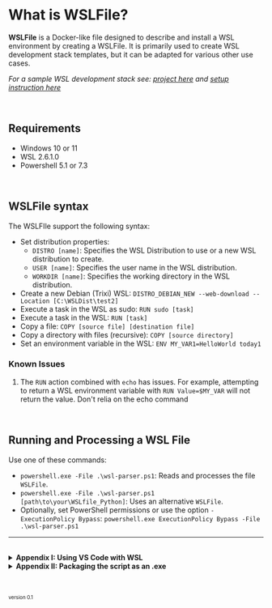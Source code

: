 # What is WSLFile?

**WSLFile** is a Docker-like file designed to describe and install a WSL environment by creating a WSLFile. It is primarily used to create WSL development stack templates, but it can be adapted for various other use cases.


*For a sample WSL development stack see: [project here](https://github.com/NicoJanE/PY-Flask-FastApi-Template-WSL-Stack) and [setup instruction here](https://nicojane.github.io/PY-Flask-FastApi-Template-WSL-Stack/Howtos/Setup)* 


<br>

## Requirements
- Windows 10 or 11
- WSL 2.6.1.0
- Powershell 5.1 or 7.3

<br>

## WSLFile syntax

The WSLFIle support the following syntax:

- Set distribution properties:
  - `DISTRO [name]`: Specifies the WSL Distribution to use or a new WSL distribution to create.
  - `USER [name]`: Specifies the user name in the WSL distribution.
  - `WORKDIR [name]`: Specifies the working directory in the WSL distribution.
- Create a new Debian (Trixi) WSL: `DISTRO_DEBIAN_NEW --web-download --Location [C:\WSLDist\test2]`
- Execute a task in the WSL as sudo: `RUN sudo [task]`
- Execute a task in the WSL: `RUN [task]`
- Copy a file: `COPY [source file] [destination file]`
- Copy a directory with files (recursive): `COPY [source directory]`
- Set an environment variable in the WSL: `ENV MY_VAR1=HelloWorld today1`


### Known Issues
1. The `RUN` action combined with `echo` has issues. For example, attempting to return a WSL environment variable with `RUN Value=$MY_VAR` will not return the value. Don't relia on the echo command

<br>

## Running and Processing a WSL File

Use one of these commands:

- `powershell.exe -File .\wsl-parser.ps1`: Reads and processes the file `WSLFile`.
- `powershell.exe -File .\wsl-parser.ps1 [path\to\your\WSLfile_Python]`: Uses an alternative `WSLFile`.
- Optionally, set PowerShell permissions or use the option `-ExecutionPolicy Bypass`: `powershell.exe ExecutionPolicy Bypass -File .\wsl-parser.ps1`


---

<br>

<details>  
  <summary class="clickable-summary">
  <span  class="summary-icon"></span> <!-- Square Symbol -->
  <b>Appendix I: Using VS Code with WSL</b>
  </summary> <!-- On same line is failure -->
  

To use VS Code in combination with WSL (development stack):

**First time**
1. Install VS Code in the host and the Remote WSL extension (Remote - WSL).
2. Ensure only one WSL is running to prevent issues.
3. In Windows VS Code: Press F1 -> 'Remote-WSL: New Window'.
4. Open the WSL folder in the VS Code window.

**For subsequent uses**:
1. Ensure only one WSL is running (check the default WSL!).
2. From the WSL terminal, type: `code .` to open a new VS Code window connected to the WSL.
3. In VS Code: Press F1 -> 'Remote-WSL: New Window'.
4. Open the WSL folder in the VS Code window.

*To set your WSL as default, use: `wsl --set-default [Distr-name]`*

</details>


<details>  
  <summary class="clickable-summary">
  <span  class="summary-icon"></span> <!-- Square Symbol -->
  <b>Appendix II: Packaging the script as an .exe</b>
  </summary> <!-- On same line is failure -->
  

To wrap your .ps1 script into and .exe so that the scrpt can be added into a path aware location and can be used like any executable file, Follow these steps


1. Install(One time) the ps2exe module, run this from your CLI:  
`Install-Module -Name ps2exe -Scope CurrentUser`
2. Then run this command again the script filr:  
`ps2exe MyScript.ps1 MyScript.exe`
3. After that copy `MyScript.exe` to a path aware folder and you can use it

</details>


<br><br>
<small><small>version 0.1 </small></small>